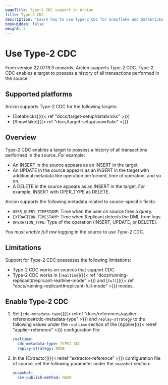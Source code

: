 ```yaml
---
pageTitle: Type-2 CDC support in Arcion 
title: Type-2 CDC
description: "Learn how to use Type-2 CDC for Snowflake and Databricks in Arcion."
bookHidden: false
weight: 5
---
```


# Use Type-2 CDC

From version 22.07.19.3 onwards, Arcion supports Type-2 CDC. Type-2 CDC enables a target to possess a history of all transactions performed in the source.

## Supported platforms
Arcion supports Type-2 CDC for the following targets:

- [Databricks]({{< ref "docs/target-setup/databricks" >}})
- [Snowflake]({{< ref "docs/target-setup/snowflake" >}})

## Overview

Type-2 CDC enables a target to possess a history of all transactions performed in the source. For example:

- An INSERT in the source appears as an INSERT in the target.
- An UPDATE in the source appears as an INSERT in the target with additional metadata like operation performed, time of operation, and so on.
- A DELETE in the source appears as an INSERT in the target. For example, INSERT with OPER_TYPE as DELETE.

Arcion supports the following metadata related to source-specific fields:

- `USER_QUERY_TIMESTAMP`: Time when the user on source fires a query.
- `EXTRACTION_TIMESTAMP`: Time when Replicant detects the DML from logs.
- `OPERATION_TYPE`: Type of the operation (INSERT, UPDATE, or DELETE).

You *must enable full row logging* in the source to use Type-2 CDC.

## Limitations
Support for Type-2 CDC possesses the following limitations: 
- Type-2 CDC works on sources that support CDC.
- Type-2 CDC works in [`realtime`]({{< ref "docs/running-replicant#replicant-realtime-mode" >}}) and [`full`]({{< ref "docs/running-replicant#replicant-full-mode" >}}) modes.

## Enable Type-2 CDC
1. Set [`cdc-metadata-type`]({{< relref "docs/references/applier-reference#cdc-metadata-type" >}}) and `replay-strategy` to the following values under the `realtime` section of the [Applier]({{< relref "applier-reference" >}}) configuration file:

    ```YAML
    realtime:
      cdc-metadata-type: TYPE2_CDC
      replay-strategy: NONE
    ```

2. In the [Extractor]({{< relref "extractor-reference" >}}) configuration file of source, set the following parameter under the `snapshot` section:

    ```YAML
    snapshot:
      csv-publish-method: READ
    ```